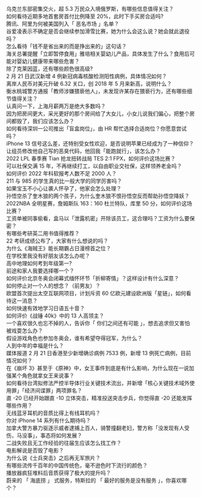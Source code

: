 乌克兰东部密集交火，超 5.3 万民众入境俄罗斯，有哪些信息值得关注？  
如何看待近期多地首套房首付比例降至 20%，此时下手买房合适吗?  
腾讯、阿里为何被美国列入「 恶名市场 」名单？  
谷爱凌表示不确定是否会继续参加滑雪比赛，她为什么会这么说？她会就此退役吗？  
怎么看待「钱不是省出来的而是挣出来的」这句话？  
海关总署提醒「立即暂停食用」雅培相关婴幼儿产品，具体发生了什么？食用后可能对婴幼儿健康带来哪些危害？  
除了克莱因蓝，还有哪些颜色很高级?  
2 月 21 日武汉新增 4 例新冠病毒核酸检测阳性病例，具体情况如何？  
离岸人民币对美元升破 6.32 关口，创 2018 年 5 月来新高，说明什么？  
衡水桃城警方通报「教师涉嫌猥亵他人」，未发现许某存在猥亵行为，还有哪些细节值得关注？  
认真问一下，上海月薪两万是绝大多数吗？  
因为把房间更大，采光更好的那个房间给了大女儿，小女儿说我们偏心，把整个房间都毁了，我们应该怎么办？  
如何看待深圳一公司推出「盲盒岗位」，由 HR 帮忙选择合适岗位？你愿意尝试吗？  
iPhone 13 信号这么差，还特别受女性欢迎，是否说明苹果已经成为了一种信仰？  
让组员修改他自己写的恶臭代码，他回我「能跑就行」，该怎么办？  
2022 LPL 春季赛 Tian 抢龙扭转战局 TES 2:1 FPX，如何评价这场比赛？  
可以社保交满 15 年，不再继续打工，以自由职业交社保，这样领养老金吗？  
如何评价 2022 年科软报考人数不足 2000 人？  
211 与 985 的学生真的比一般大学的同学厉害吗？  
如果宝玉不小心让袭人怀孕了，他家会怎么处理？  
孙悟空杀了奎木狼的两个孩子，为什么奎木狼不恨孙悟空反而帮助孙悟空降妖？  
2022NBA 全明星赛，詹姆斯队 163：160 杜兰特队，库里 50 分，如何评价这场比赛？  
工资单被同事偷看，盒马以「泄露机密」开除该员工，这合理吗？工资为什么要保密？  
有哪些考研英二用书值得推荐？  
22 考研成绩公布了，大家有什么想说的吗？  
为什么《海贼王》能长期霸占日漫榜首之位？  
在学校里我没有好朋友该怎么办呢？  
高中地理如何考到年级第一?  
前途和家人我要选择哪一个？  
如何评价北京冬奥会闭幕式缅怀环节「折柳寄情」？这样设计有什么深意？  
如何停止对一个人的想念？（前男友）？  
欧盟首次提出太空互联网项目，计划斥资 60 亿欧元建设欧洲版「星链」，如何看待这一消息？  
如何快速有效地学习日语五十音？  
如何评价《战锤 40k》中的 13 人高领主？  
一个喜欢很久也忘不掉的人，告诉你「 你们之间还有可能 」，想去追求但又害怕被戏耍怎么办？  
假设游戏角色也参加冬奥会，谁有希望夺得冠军，为什么？  
人到中年的幸福是什么？  
媒体报道 2 月 21 日香港至少新增确诊病例 7533 例，新增 13 例死亡病例，目前情况如何？  
在《崩坏 3》甚至于《原神》中，女王事件到底是有什么影响，为什么现在一说加强某个角色就拿女王来说事？  
如何看待台湾拟修法严控半导体行业关键技术流出，并新增「核心关键技术域外使用罪」「经济间谍罪」两项罪名？  
直 -20 已经开始跟直 -10 立体突击，精准投送突击步兵，你觉得直 -20 还能发挥哪些作用？  
无线蓝牙耳机的音质比得上有线耳机吗？  
你对 iPhone 14 系列有什么期待吗？  
加拿大警方暴力驱逐示威者逮捕上百人，骑警撞翻老妇，警方称「没发现有人受伤，马没事」，事态将如何发展？  
二战失败且无工作经验的往届生应该怎么找工作？  
电影解说是否毁了电影？  
为什么说《士兵突击》之后再无军旅片？  
有哪些流传千百年的中国传统色，毫不逊色时下流行的颜色？  
播放器疯狂堆料后音质获得了极大的提升吗？  
蔚来的 「 海底捞 」 式服务，特斯拉的 「 最好的服务是没有服务 」，你喜欢哪个？  
